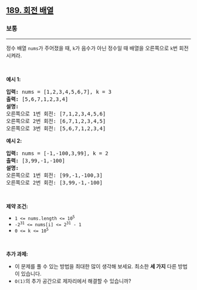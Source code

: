 <h2><a href="https://leetcode.com/problems/rotate-array">189. 회전 배열</a></h2><h3>보통</h3><hr><p>정수 배열 <code>nums</code>가 주어졌을 때, <code>k</code>가 음수가 아닌 정수일 때 배열을 오른쪽으로 <code>k</code>번 회전시켜라.</p>

<p>&nbsp;</p>
<p><strong class="example">예시 1:</strong></p>

<pre>
<strong>입력:</strong> nums = [1,2,3,4,5,6,7], k = 3
<strong>출력:</strong> [5,6,7,1,2,3,4]
<strong>설명:</strong>
오른쪽으로 1번 회전: [7,1,2,3,4,5,6]
오른쪽으로 2번 회전: [6,7,1,2,3,4,5]
오른쪽으로 3번 회전: [5,6,7,1,2,3,4]
</pre>

<p><strong class="example">예시 2:</strong></p>

<pre>
<strong>입력:</strong> nums = [-1,-100,3,99], k = 2
<strong>출력:</strong> [3,99,-1,-100]
<strong>설명:</strong> 
오른쪽으로 1번 회전: [99,-1,-100,3]
오른쪽으로 2번 회전: [3,99,-1,-100]
</pre>

<p>&nbsp;</p>
<p><strong>제약 조건:</strong></p>

<ul>
	<li><code>1 &lt;= nums.length &lt;= 10<sup>5</sup></code></li>
	<li><code>-2<sup>31</sup> &lt;= nums[i] &lt;= 2<sup>31</sup> - 1</code></li>
	<li><code>0 &lt;= k &lt;= 10<sup>5</sup></code></li>
</ul>

<p>&nbsp;</p>
<p><strong>추가 과제:</strong></p>

<ul>
	<li>이 문제를 풀 수 있는 방법을 최대한 많이 생각해 보세요. 최소한 <strong>세 가지</strong> 다른 방법이 있습니다.</li>
	<li><code>O(1)</code>의 추가 공간으로 제자리에서 해결할 수 있습니까?</li>
</ul>